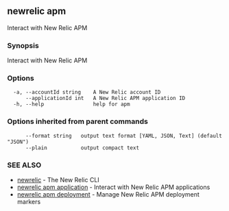 ## newrelic apm

Interact with New Relic APM

### Synopsis

Interact with New Relic APM

### Options

```
  -a, --accountId string    A New Relic account ID
      --applicationId int   A New Relic APM application ID
  -h, --help                help for apm
```

### Options inherited from parent commands

```
      --format string   output text format [YAML, JSON, Text] (default "JSON")
      --plain           output compact text
```

### SEE ALSO

* [newrelic](newrelic.md)	 - The New Relic CLI
* [newrelic apm application](newrelic_apm_application.md)	 - Interact with New Relic APM applications
* [newrelic apm deployment](newrelic_apm_deployment.md)	 - Manage New Relic APM deployment markers

